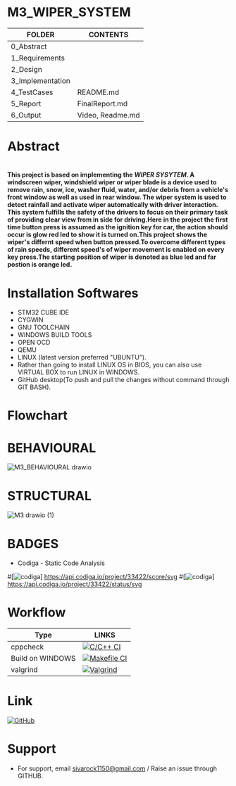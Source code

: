 # M3_WIPER_SYSTEM
| FOLDER | CONTENTS |
| ------ | -------- |
| 0_Abstract | |
| 1_Requirements |  |
| 2_Design | |
| 3_Implementation | |
| 4_TestCases | README.md |
| 5_Report | FinalReport.md |
| 6_Output | Video, Readme.md|
# Abstract
#
**This project is based on implementing the *__WIPER SYSYTEM__*. A windscreen wiper, windshield wiper or wiper blade is a device used to remove rain, snow, ice, washer fluid, water, and/or debris from a vehicle's front window as well as used in rear window. The wiper system is used to detect rainfall and activate wiper automatically with driver interaction. This system fulfills the safety of the drivers to focus on their primary task of providing clear view from in side for driving.Here in the project the first time button press is assumed as the ignition key for car, the action should occur is glow red led to show it is turned on.This project shows  the wiper's differnt speed when button pressed.To overcome different types of rain speeds, different speed's of wiper movement is enabled on every key press.The starting position of wiper is denoted as blue led and far postion is orange led.**

# Installation Softwares

*   STM32 CUBE IDE
*   CYGWIN
*   GNU TOOLCHAIN
*   WINDOWS BUILD TOOLS
*   OPEN OCD
*   QEMU
*   LINUX (latest version preferred "UBUNTU").
*   Rather than going to install LINUX OS in BIOS, you can also use VIRTUAL BOX to run LINUX in WINDOWS.
*   GitHub desktop(To push and pull the changes without command through GIT BASH).
#
# Flowchart

# BEHAVIOURAL
![M3_BEHAVIOURAL drawio](https://user-images.githubusercontent.com/101009349/168335043-ee840828-95b0-46f3-9d89-a44b888aefb9.png)
# STRUCTURAL
![M3 drawio (1)](https://user-images.githubusercontent.com/101009349/168335169-d1ec4319-0acd-4fe1-9b9c-336c4f424c95.png)

# BADGES
* Codiga - Static Code Analysis

#[![codiga](https://img.shields.io/badge/CODIGA_QUALITY_SCORE-100-green.svg)]
https://api.codiga.io/project/33422/score/svg
#[![codiga](https://img.shields.io/badge/CODIGA_GRADE-A-green.svg)]
https://api.codiga.io/project/33422/status/svg

# Workflow
| Type  | LINKS  |
  |-------|--------|
  |cppcheck |[![C/C++ CI](https://github.com/SIVAPRAKASHK3/SivK_project/actions/workflows/c-cpp.yml/badge.svg)](https://github.com/SIVAPRAKASHK3/SivK_project/actions/workflows/c-cpp.yml) |
  | Build on WINDOWS | [![Makefile CI](https://github.com/SIVAPRAKASHK3/SivK_project/actions/workflows/makefile.yml/badge.svg)](https://github.com/SIVAPRAKASHK3/SivK_project/actions/workflows/makefile.yml) |
  | valgrind|[![Valgrind](https://github.com/SIVAPRAKASHK3/SivK_project/actions/workflows/valgrind.yml/badge.svg)](https://github.com/SIVAPRAKASHK3/SivK_project/actions/workflows/valgrind.yml)|
# Link

[![GitHub](https://img.shields.io/badge/my_portfolio-000?style=for-the-badge&logo=ko-fi&logoColor=white)](https://github.com/SIVAPRAKASHK3/)

# Support

*   For support, email sivarock1150@gmail.com / Raise an issue through GITHUB.
